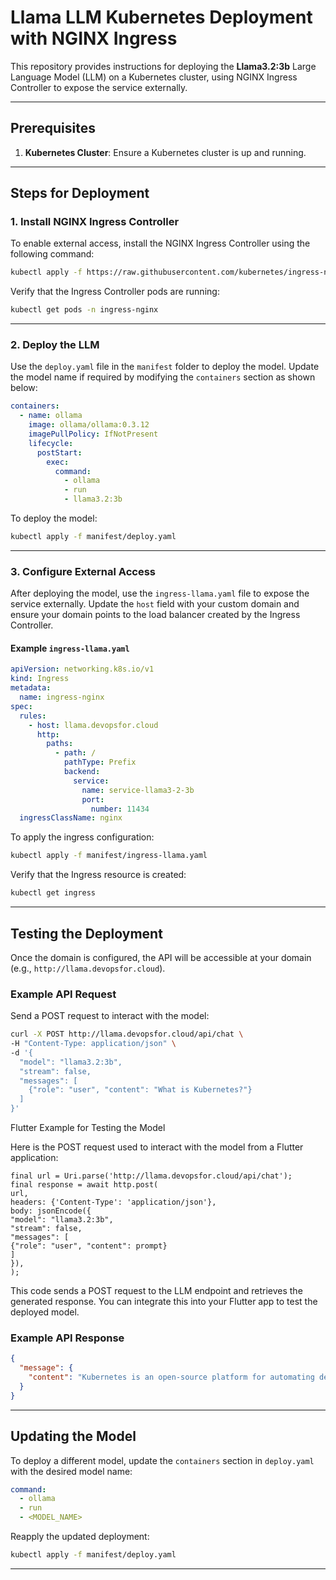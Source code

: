 # Llama LLM Kubernetes Deployment with NGINX Ingress

This repository provides instructions for deploying the **Llama3.2:3b** Large Language Model (LLM) on a Kubernetes cluster, using NGINX Ingress Controller to expose the service externally.

---

## Prerequisites

1. **Kubernetes Cluster**: Ensure a Kubernetes cluster is up and running.

---

## Steps for Deployment

### 1. Install NGINX Ingress Controller

To enable external access, install the NGINX Ingress Controller using the following command:
```bash
kubectl apply -f https://raw.githubusercontent.com/kubernetes/ingress-nginx/controller-v1.12.0/deploy/static/provider/aws/deploy.yaml
```

Verify that the Ingress Controller pods are running:
```bash
kubectl get pods -n ingress-nginx
```

---

### 2. Deploy the LLM

Use the `deploy.yaml` file in the `manifest` folder to deploy the model. Update the model name if required by modifying the `containers` section as shown below:

```yaml
containers:
  - name: ollama
    image: ollama/ollama:0.3.12
    imagePullPolicy: IfNotPresent
    lifecycle:
      postStart:
        exec:
          command:
            - ollama
            - run
            - llama3.2:3b
```

To deploy the model:
```bash
kubectl apply -f manifest/deploy.yaml
```

---

### 3. Configure External Access

After deploying the model, use the `ingress-llama.yaml` file to expose the service externally. Update the `host` field with your custom domain and ensure your domain points to the load balancer created by the Ingress Controller.

#### Example `ingress-llama.yaml`

```yaml
apiVersion: networking.k8s.io/v1
kind: Ingress
metadata:
  name: ingress-nginx
spec:
  rules:
    - host: llama.devopsfor.cloud
      http:
        paths:
          - path: /
            pathType: Prefix
            backend:
              service:
                name: service-llama3-2-3b
                port:
                  number: 11434
  ingressClassName: nginx
```

To apply the ingress configuration:
```bash
kubectl apply -f manifest/ingress-llama.yaml
```

Verify that the Ingress resource is created:
```bash
kubectl get ingress
```

---

## Testing the Deployment

Once the domain is configured, the API will be accessible at your domain (e.g., `http://llama.devopsfor.cloud`).

### Example API Request

Send a POST request to interact with the model:

```bash
curl -X POST http://llama.devopsfor.cloud/api/chat \
-H "Content-Type: application/json" \
-d '{
  "model": "llama3.2:3b",
  "stream": false,
  "messages": [
    {"role": "user", "content": "What is Kubernetes?"}
  ]
}'
```
Flutter Example for Testing the Model

Here is the POST request used to interact with the model from a Flutter application:
```
final url = Uri.parse('http://llama.devopsfor.cloud/api/chat');
final response = await http.post(
url,
headers: {'Content-Type': 'application/json'},
body: jsonEncode({
"model": "llama3.2:3b",
"stream": false,
"messages": [
{"role": "user", "content": prompt}
]
}),
);
```
This code sends a POST request to the LLM endpoint and retrieves the generated response. You can integrate this into your Flutter app to test the deployed model.
### Example API Response

```json
{
  "message": {
    "content": "Kubernetes is an open-source platform for automating deployment, scaling, and management of containerized applications."
  }
}
```

---

## Updating the Model

To deploy a different model, update the `containers` section in `deploy.yaml` with the desired model name:
```yaml
command:
  - ollama
  - run
  - <MODEL_NAME>
```

Reapply the updated deployment:
```bash
kubectl apply -f manifest/deploy.yaml
```

---
